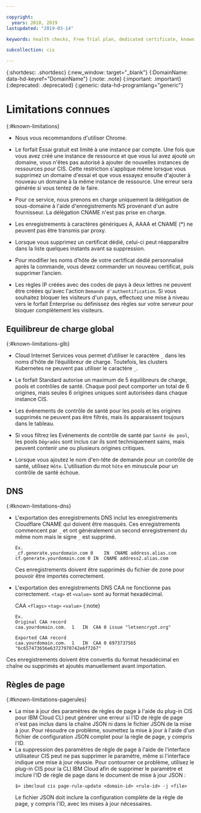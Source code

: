 ```yaml
---

copyright:
  years: 2018, 2019
lastupdated: "2019-03-14"

keywords: health checks, Free Trial plan, dedicated certificate, known issues

subcollection: cis

---
```


{:shortdesc: .shortdesc}
{:new_window: target="_blank"}
{:DomainName: data-hd-keyref="DomainName"} 
{:note: .note} 
{:important: .important} 
{:deprecated: .deprecated} 
{:generic: data-hd-programlang="generic"}

# Limitations connues
{:#known-limitations}

 * Nous vous recommandons d'utiliser Chrome.
 
 * Le forfait Essai gratuit est limité à une instance par compte. Une fois que vous avez créé une instance de ressource et que vous lui avez ajouté un domaine, vous n'êtes pas autorisé à ajouter de nouvelles instances de ressources pour CIS. Cette restriction s'applique même lorsque vous supprimez un domaine d'essai et que vous essayez ensuite d'ajouter à nouveau un domaine à la même instance de ressource. Une erreur sera générée si vous tentez de le faire.

 * Pour ce service, nous prenons en charge uniquement la délégation de sous-domaine à l'aide d'enregistrements NS provenant d'un autre fournisseur. La délégation CNAME n'est pas prise en charge.
  
 * Les enregistrements à caractères génériques A, AAAA et CNAME (*) ne peuvent pas être transmis par proxy. 

 * Lorsque vous supprimez un certificat dédié, celui-ci peut réapparaître dans la liste quelques instants avant sa suppression. 
 
 * Pour modifier les noms d’hôte de votre certificat dédié personnalisé après la commande, vous devez commander un nouveau certificat, puis supprimer l’ancien.  
 
 * Les règles IP créées avec des codes de pays à deux lettres ne peuvent être créées qu'avec l'action `Demande d'authentification`. Si vous souhaitez bloquer les visiteurs d'un pays, effectuez une mise à niveau vers le forfait Enterprise ou définissez des règles sur votre serveur pour bloquer complètement les visiteurs. 

## Equilibreur de charge global
{:#known-limitations-glb}

 * Cloud Internet Services vous permet d’utiliser le caractère `_` dans les noms d’hôte de l’équilibreur de charge. Toutefois, les clusters Kubernetes ne peuvent pas utiliser le caractère `_`. 

 * Le forfait Standard autorise un maximum de 5 équilibreurs de charge, pools et contrôles de santé. Chaque pool peut comporter un total de 6 origines, mais seules 6 origines uniques sont autorisées dans chaque instance CIS. 

* Les événements de contrôle de santé pour les pools et les origines supprimés ne peuvent pas être filtrés, mais ils apparaissent toujours dans le tableau. 

* Si vous filtrez les Evénements de contrôle de santé par `Santé de pool`, les pools `Dégradés` sont inclus car ils sont techniquement sains, mais peuvent contenir une ou plusieurs origines critiques. 

* Lorsque vous ajoutez le nom d'en-tête de demande pour un contrôle de santé, utilisez `Hôte`. L'utilisation du mot `hôte` en minuscule pour un contrôle de santé échoue. 

## DNS
{:#known-limitations-dns}

 * L'exportation des enregistrements DNS inclut les enregistrements Cloudflare CNAME qui doivent être masqués. Ces enregistrements commencent par `_` et ont généralement un second enregistrement du même nom mais le signe `_` est supprimé.
   ```
   Ex.
   _cf.generate.yourdomain.com 0	IN	CNAME address.alias.com
   cf.generate.yourdomain.com 0	IN	CNAME address2.alias.com
   ```
 
   Ces enregistrements doivent être supprimés du fichier de zone pour pouvoir être importés correctement. 
 
 * L'exportation des enregistrements DNS CAA ne fonctionne pas correctement. `<tag>` et `<value>` sont au format hexadécimal. 
 
    CAA `<flags>` `<tag>` `<value>`
  {:note}
   ```
   Ex.
   Original CAA record
   caa.yourdomain.com.	1	IN	CAA	0 issue "letsencrypt.org"
 
   Exported CAA record
   caa.yourdomain.com.	1	IN	CAA	0 6973737565 "6c657473656e63727970742e6f7267"
   ```
Ces enregistrements doivent être convertis du format hexadécimal en chaîne ou supprimés et ajoutés manuellement avant importation. 

## Règles de page
{:#known-limitations-pagerules}

   * La mise à jour des paramètres de règles de page à l'aide du plug-in CIS pour IBM Cloud CLI peut générer une erreur si l'ID de règle de page n'est pas inclus dans la chaîne JSON ni dans le fichier JSON de la mise à jour. Pour résoudre ce problème, soumettez la mise à jour à l'aide d'un fichier de configuration JSON complet pour la règle de page, y compris l'ID. 
   * La suppression des paramètres de règle de page à l'aide de l'interface utilisateur CIS peut ne pas supprimer le paramètre, même si l'interface indique une mise à jour réussie. Pour contourner ce problème, utilisez le plug-in CIS pour la CLI IBM Cloud afin de supprimer le paramètre et inclure l'ID de règle de page dans le document de mise à jour JSON :
      ```
      $> ibmcloud cis page-rule-update <domain-id> <rule-id> -j <file>
      ```
      Le fichier JSON doit inclure la configuration complète de la règle de page, y compris l'ID, avec les mises à jour nécessaires.
